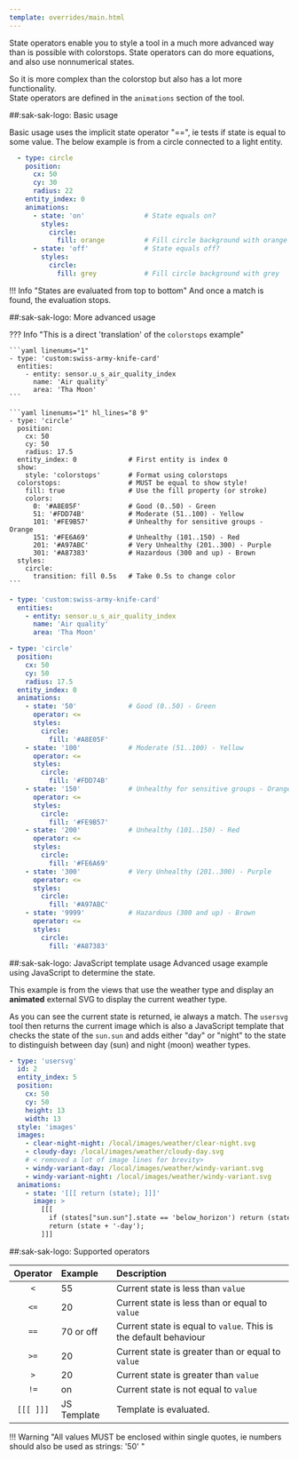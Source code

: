 ```yaml
---
template: overrides/main.html
---
```

<!-- GT/GL -->

State operators enable you to style a tool in a much more advanced way than is possible with colorstops.
State operators can do more equations, and also use nonnumerical states.

So it is more complex than the colorstop but also has a lot more functionality.
<br>State operators are defined in the `animations` section of the tool.

##:sak-sak-logo: Basic usage

Basic usage uses the implicit state operator "==", ie tests if state is equal to some value.
The below example is from a circle connected to a light entity.
```yaml linenums="1" hl_lines="8 12"
  - type: circle
    position:
      cx: 50
      cy: 30
      radius: 22
    entity_index: 0
    animations:
      - state: 'on'               # State equals on?
        styles:
          circle:
            fill: orange          # Fill circle background with orange
      - state: 'off'              # State equals off?
        styles:
          circle:
            fill: grey            # Fill circle background with grey
```
!!! Info "States are evaluated from top to bottom"
    And once a match is found, the evaluation stops.
    
##:sak-sak-logo: More advanced usage

??? Info "This is a direct 'translation' of the `colorstops` example"

    ```yaml linenums="1"
    - type: 'custom:swiss-army-knife-card'
      entities:
        - entity: sensor.u_s_air_quality_index
          name: 'Air quality'
          area: 'Tha Moon'
    ```

    ```yaml linenums="1" hl_lines="8 9"
    - type: 'circle'
      position:
        cx: 50
        cy: 50
        radius: 17.5
      entity_index: 0             # First entity is index 0
      show:                       
        style: 'colorstops'       # Format using colorstops
      colorstops:                 # MUST be equal to show style!
        fill: true                # Use the fill property (or stroke)
        colors:
          0: '#A8E05F'            # Good (0..50) - Green
          51: '#FDD74B'           # Moderate (51..100) - Yellow
          101: '#FE9B57'          # Unhealthy for sensitive groups - Orange
          151: '#FE6A69'          # Unhealthy (101..150) - Red
          201: '#A97ABC'          # Very Unhealthy (201..300) - Purple
          301: '#A87383'          # Hazardous (300 and up) - Brown
      styles:
        circle:
          transition: fill 0.5s   # Take 0.5s to change color
    ```

```yaml linenums="1"
- type: 'custom:swiss-army-knife-card'
  entities:
    - entity: sensor.u_s_air_quality_index
      name: 'Air quality'
      area: 'Tha Moon'
```
```yaml linenums="1" hl_lines="7 8 13 18 23 28 33"
- type: 'circle'
  position:
    cx: 50
    cy: 50
    radius: 17.5
  entity_index: 0
  animations:
    - state: '50'             # Good (0..50) - Green
      operator: <=
      styles:
        circle:
          fill: '#A8E05F'
    - state: '100'            # Moderate (51..100) - Yellow
      operator: <=
      styles:
        circle:
          fill: '#FDD74B'
    - state: '150'            # Unhealthy for sensitive groups - Orange
      operator: <=
      styles:
        circle:
          fill: '#FE9B57'
    - state: '200'            # Unhealthy (101..150) - Red
      operator: <=
      styles:
        circle:
          fill: '#FE6A69'
    - state: '300'            # Very Unhealthy (201..300) - Purple
      operator: <=
      styles:
        circle:
          fill: '#A97ABC'
    - state: '9999'           # Hazardous (300 and up) - Brown
      operator: <=
      styles:
        circle:
          fill: '#A87383'
```      

##:sak-sak-logo: JavaScript template usage
Advanced usage example using JavaScript to determine the state.

This example is from the views that use the weather type and display an **animated** external SVG to display the current weather type.

As you can see the current state is returned, ie always a match. The `usersvg` tool then returns the current image which is also a JavaScript template that checks the state of the `sun.sun` and adds either "day" or "night" to the state to distinguish between day (sun) and night (moon) weather types.

```yaml linenums="1" hl_lines="17 18"    
- type: 'usersvg'
  id: 2
  entity_index: 5
  position:
    cx: 50
    cy: 50
    height: 13
    width: 13
  style: 'images'
  images:
    - clear-night-night: /local/images/weather/clear-night.svg
    - cloudy-day: /local/images/weather/cloudy-day.svg
    # < removed a lot of image lines for brevity>
    - windy-variant-day: /local/images/weather/windy-variant.svg
    - windy-variant-night: /local/images/weather/windy-variant.svg
  animations:
    - state: '[[[ return (state); ]]]'
      image: >
        [[[
          if (states["sun.sun"].state == 'below_horizon') return (state + '-night');
          return (state + '-day');
        ]]]
```

##:sak-sak-logo: Supported operators

| Operator  | Example         | Description            |
| :-------: | :-------------- | :-------------------- |
| `<`       | 55              | Current state is less than `value` |
| `<=`      | 20              | Current state is less than or equal to `value` |
| `==`      | 70 or off       | Current state is equal to `value`. This is the default behaviour |
| `>=`      | 20              | Current state is greater than or equal to `value` |
| `>`       | 20              | Current state is greater than `value` |
| `!=`      | on              | Current state is not equal to `value` |
| `[[[ ]]]` | JS Template     | Template is evaluated.

!!! Warning "All values MUST be enclosed within single quotes, ie numbers should also be used as strings: '50' "
